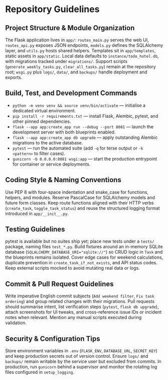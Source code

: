 # Repository Guidelines

## Project Structure & Module Organization
The Flask application lives in `app/`: `routes_main.py` serves the web UI, `routes_api.py` exposes JSON endpoints, `models.py` defines the SQLAlchemy layer, and `utils.py` hosts shared helpers. Templates sit in `app/templates`, static assets in `app/static`. Local data defaults to `instance/todo_hotel.db`, with migrations tracked under `migrations/`. Support scripts (`generate_weekly_tasks.py`, `clear_all_tasks.py`) remain at the repository root; `wsgi.py` plus `logs/`, `data/`, and `backups/` handle deployment and exports.

## Build, Test, and Development Commands
- `python -m venv venv && source venv/bin/activate` — initialise a dedicated virtual environment.
- `pip install -r requirements.txt` — install Flask, Alembic, pytest, and other pinned dependencies.
- `flask --app app:create_app run --debug --port 8081` — launch the development server with both blueprints enabled.
- `flask --app app:create_app db upgrade` — apply outstanding Alembic migrations to the active database.
- `pytest` — run the automated suite (add `-q` for terse output or `-k <pattern>` to filter cases).
- `gunicorn -b 0.0.0.0:8081 wsgi:app` — start the production entrypoint for container or service deployments.

## Coding Style & Naming Conventions
Use PEP 8 with four-space indentation and snake_case for functions, helpers, and modules. Reserve PascalCase for SQLAlchemy models and future form classes. Keep route functions aligned with their HTTP verbs (`create_task`, `toggle_task_status`) and reuse the structured logging format introduced in `app/__init__.py`.

## Testing Guidelines
pytest is available but no suites ship yet; place new tests under a `tests/` package, naming files `test_*.py`. Build fixtures around an in-memory SQLite database (`SQLALCHEMY_DATABASE_URI="sqlite://"`) so CRUD logic in `Task` and the blueprints remains isolated. Cover edge cases for weekend calculations, duplicate prevention in `create_task_if_not_exists`, and API status codes. Keep external scripts mocked to avoid mutating real data or logs.

## Commit & Pull Request Guidelines
Write imperative English commit subjects (`Add weekend filter`, `Fix task ordering`) and group related changes with their migrations. Pull requests should summarise intent, list verification steps (`pytest`, `flask db upgrade`), attach screenshots for UI tweaks, and cross-reference issue IDs or incident notes when relevant. Mention any manual scripts executed during validation.

## Security & Configuration Tips
Store environment variables in `.env` (`FLASK_ENV`, `DATABASE_URL`, `SECRET_KEY`) and keep production secrets out of version control. Ensure `logs/` and `backups/` remain writable by the service user but excluded from commits. In production, run `gunicorn` behind a supervisor and monitor the rotating log files configured in `setup_logging`.
